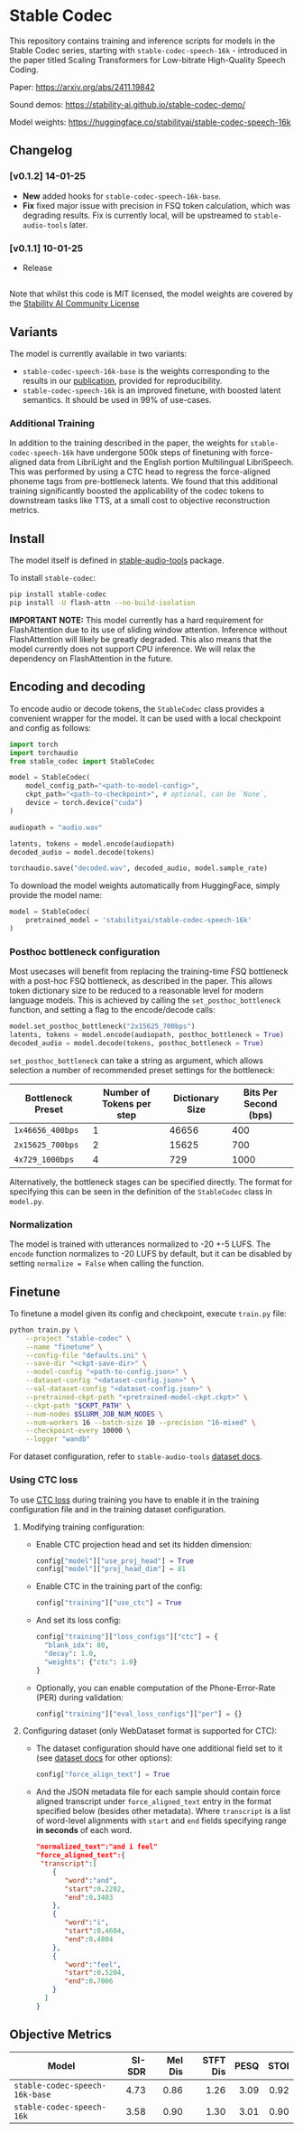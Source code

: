 # Stable Codec

This repository contains training and inference scripts for models in the Stable Codec series, starting with `stable-codec-speech-16k` - introduced in the paper titled Scaling Transformers for Low-bitrate High-Quality Speech Coding.

Paper: https://arxiv.org/abs/2411.19842

Sound demos: https://stability-ai.github.io/stable-codec-demo/

Model weights: https://huggingface.co/stabilityai/stable-codec-speech-16k

## Changelog

### [v0.1.2] 14-01-25
- __New__ added hooks for `stable-codec-speech-16k-base`. 
- __Fix__ fixed major issue with precision in FSQ token calculation, which was degrading results. Fix is currently local, will be upstreamed to `stable-audio-tools` later.
### [v0.1.1] 10-01-25 
- Release


##

Note that whilst this code is MIT licensed, the model weights are covered by the [Stability AI Community License](https://huggingface.co/stabilityai/stable-codec-speech-16k/blob/main/LICENSE.md)

## Variants
The model is currently available in two variants:
- `stable-codec-speech-16k-base` is the weights corresponding to the results in our [publication](https://arxiv.org/abs/2411.19842), provided for reproducibility.
- `stable-codec-speech-16k` is an improved finetune, with boosted latent semantics. It should be used in 99% of use-cases.

### Additional Training

In addition to the training described in the paper, the weights for `stable-codec-speech-16k` have undergone 500k steps of finetuning with force-aligned data from LibriLight and the English portion Multilingual LibriSpeech. This was performed by using a CTC head to regress the force-aligned phoneme tags from pre-bottleneck latents. We found that this additional training significantly boosted the applicability of the codec tokens to downstream tasks like TTS, at a small cost to objective reconstruction metrics.

## Install

The model itself is defined in [stable-audio-tools](https://github.com/Stability-AI/stable-audio-tools) package.

To install `stable-codec`:

```bash
pip install stable-codec
pip install -U flash-attn --no-build-isolation
```

**IMPORTANT NOTE:** This model currently has a hard requirement for FlashAttention due to its use of sliding window attention. Inference without FlashAttention will likely be greatly degraded. This also means that the model currently does not support CPU inference. We will relax the dependency on FlashAttention in the future.

## Encoding and decoding

To encode audio or decode tokens, the `StableCodec` class provides a convenient wrapper for the model. It can be used with a local checkpoint and config as follows:

```python
import torch
import torchaudio
from stable_codec import StableCodec

model = StableCodec(
    model_config_path="<path-to-model-config>",
    ckpt_path="<path-to-checkpoint>", # optional, can be `None`,
    device = torch.device("cuda")
)

audiopath = "audio.wav"

latents, tokens = model.encode(audiopath)
decoded_audio = model.decode(tokens)

torchaudio.save("decoded.wav", decoded_audio, model.sample_rate)
```

To download the model weights automatically from HuggingFace, simply provide the model name:

```python
model = StableCodec(
    pretrained_model = 'stabilityai/stable-codec-speech-16k'
)
```
### Posthoc bottleneck configuration

Most usecases will benefit from replacing the training-time FSQ bottleneck with a post-hoc FSQ bottleneck, as described in the paper. This allows token dictionary size to be reduced to a reasonable level for modern language models. This is achieved by calling the `set_posthoc_bottleneck` function, and setting a flag to the encode/decode calls:

```python
model.set_posthoc_bottleneck("2x15625_700bps")
latents, tokens = model.encode(audiopath, posthoc_bottleneck = True)
decoded_audio = model.decode(tokens, posthoc_bottleneck = True)
```
`set_posthoc_bottleneck` can take a string as argument, which allows selection a number of recommended preset settings for the bottleneck:

| Bottleneck Preset | Number of Tokens per step | Dictionary Size | Bits Per Second (bps) |
|-------------------|------------------|-----------------|-----------------------|
| `1x46656_400bps`   | 1             | 46656             | 400                   |
| `2x15625_700bps`   | 2             | 15625             | 700                   |
| `4x729_1000bps`    | 4             | 729               | 1000                  |

Alternatively, the bottleneck stages can be specified directly. The format for specifying this can be seen in the definition of the `StableCodec` class in `model.py`.

### Normalization

The model is trained with utterances normalized to -20 +-5 LUFS. The `encode` function normalizes to -20 LUFS by default, but it can be disabled by setting `normalize = False` when calling the function. 

## Finetune

To finetune a model given its config and checkpoint, execute `train.py` file:

```bash
python train.py \
    --project "stable-codec" \
    --name "finetune" \
    --config-file "defaults.ini" \
    --save-dir "<ckpt-save-dir>" \
    --model-config "<path-to-config.json>" \
    --dataset-config "<dataset-config.json>" \
    --val-dataset-config "<dataset-config.json>" \
    --pretrained-ckpt-path "<pretrained-model-ckpt.ckpt>" \
    --ckpt-path "$CKPT_PATH" \
    --num-nodes $SLURM_JOB_NUM_NODES \
    --num-workers 16 --batch-size 10 --precision "16-mixed" \
    --checkpoint-every 10000 \
    --logger "wandb"
```

For dataset configuration, refer to `stable-audio-tools` [dataset docs](https://github.com/Stability-AI/stable-audio-tools/blob/main/docs/datasets.md).


### Using CTC loss

To use [CTC loss](https://pytorch.org/docs/stable/generated/torch.nn.CTCLoss.html)
during training you have to enable it in the training configuration file
and in the training dataset configuration.

1. Modifying training configuration:
    - Enable CTC projection head and set its hidden dimension:
      ```python
      config["model"]["use_proj_head"] = True
      config["model"]["proj_head_dim"] = 81
      ```
    - Enable CTC in the training part of the config:
      ```python
      config["training"]["use_ctc"] = True
      ```
    - And set its loss config:
      ```python
      config["training"]["loss_configs"]["ctc"] = {
        "blank_idx": 80,
        "decay": 1.0,
        "weights": {"ctc": 1.0}
      }
      ```
    - Optionally, you can enable computation of the Phone-Error-Rate (PER) during validation:
      ```python
      config["training"]["eval_loss_configs"]["per"] = {}
      ```

2. Configuring dataset (only WebDataset format is supported for CTC):
   - The dataset configuration should have one additional field set to it (see [dataset docs](https://github.com/Stability-AI/stable-audio-tools/blob/main/docs/datasets.md) for other options):
     ```python
     config["force_align_text"] = True
     ```
   - And the JSON metadata file for each sample should contain force aligned transcript under `force_aligned_text` entry in the format specified below (besides other metadata).
     Where `transcript` is a list of word-level alignments with `start` and `end` fields specifying range **in seconds** of each word.
     ```json
     "normalized_text":"and i feel"
     "force_aligned_text":{
      "transcript":[
         {
            "word":"and",
            "start":0.2202,
            "end":0.3403
         },
         {
            "word":"i",
            "start":0.4604,
            "end":0.4804
         },
         {
            "word":"feel",
            "start":0.5204,
            "end":0.7006
         }
       ]
     }
     ```
## Objective Metrics

| Model                     | SI-SDR | Mel Dis | STFT Dis | PESQ | STOI | 
|---------------------------|-------:|--------:|---------:|-----:|-----:|
| `stable-codec-speech-16k-base`         | 4.73   | 0.86    | 1.26     | 3.09 | 0.92 |
| `stable-codec-speech-16k` | 3.58   | 0.90    | 1.30     | 3.01 | 0.90 | 


